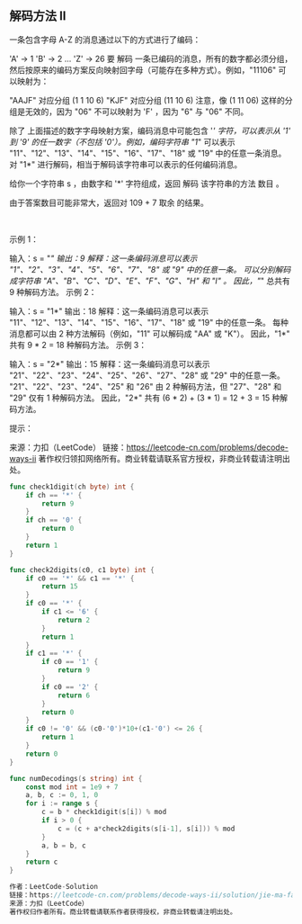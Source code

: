 ## 解码方法 II
一条包含字母 A-Z 的消息通过以下的方式进行了编码：

'A' -> 1
'B' -> 2
...
'Z' -> 26
要 解码 一条已编码的消息，所有的数字都必须分组，然后按原来的编码方案反向映射回字母（可能存在多种方式）。例如，"11106" 可以映射为：

"AAJF" 对应分组 (1 1 10 6)
"KJF" 对应分组 (11 10 6)
注意，像 (1 11 06) 这样的分组是无效的，因为 "06" 不可以映射为 'F' ，因为 "6" 与 "06" 不同。

除了 上面描述的数字字母映射方案，编码消息中可能包含 '*' 字符，可以表示从 '1' 到 '9' 的任一数字（不包括 '0'）。例如，编码字符串 "1*" 可以表示 "11"、"12"、"13"、"14"、"15"、"16"、"17"、"18" 或 "19" 中的任意一条消息。对 "1*" 进行解码，相当于解码该字符串可以表示的任何编码消息。

给你一个字符串 s ，由数字和 '*' 字符组成，返回 解码 该字符串的方法 数目 。

由于答案数目可能非常大，返回对 109 + 7 取余 的结果。

 

示例 1：

输入：s = "*"
输出：9
解释：这一条编码消息可以表示 "1"、"2"、"3"、"4"、"5"、"6"、"7"、"8" 或 "9" 中的任意一条。
可以分别解码成字符串 "A"、"B"、"C"、"D"、"E"、"F"、"G"、"H" 和 "I" 。
因此，"*" 总共有 9 种解码方法。
示例 2：

输入：s = "1*"
输出：18
解释：这一条编码消息可以表示 "11"、"12"、"13"、"14"、"15"、"16"、"17"、"18" 或 "19" 中的任意一条。
每种消息都可以由 2 种方法解码（例如，"11" 可以解码成 "AA" 或 "K"）。
因此，"1*" 共有 9 * 2 = 18 种解码方法。
示例 3：

输入：s = "2*"
输出：15
解释：这一条编码消息可以表示 "21"、"22"、"23"、"24"、"25"、"26"、"27"、"28" 或 "29" 中的任意一条。
"21"、"22"、"23"、"24"、"25" 和 "26" 由 2 种解码方法，但 "27"、"28" 和 "29" 仅有 1 种解码方法。
因此，"2*" 共有 (6 * 2) + (3 * 1) = 12 + 3 = 15 种解码方法。
 

提示：

来源：力扣（LeetCode）
链接：https://leetcode-cn.com/problems/decode-ways-ii
著作权归领扣网络所有。商业转载请联系官方授权，非商业转载请注明出处。
```go
func check1digit(ch byte) int {
    if ch == '*' {
        return 9
    }
    if ch == '0' {
        return 0
    }
    return 1
}

func check2digits(c0, c1 byte) int {
    if c0 == '*' && c1 == '*' {
        return 15
    }
    if c0 == '*' {
        if c1 <= '6' {
            return 2
        }
        return 1
    }
    if c1 == '*' {
        if c0 == '1' {
            return 9
        }
        if c0 == '2' {
            return 6
        }
        return 0
    }
    if c0 != '0' && (c0-'0')*10+(c1-'0') <= 26 {
        return 1
    }
    return 0
}

func numDecodings(s string) int {
    const mod int = 1e9 + 7
    a, b, c := 0, 1, 0
    for i := range s {
        c = b * check1digit(s[i]) % mod
        if i > 0 {
            c = (c + a*check2digits(s[i-1], s[i])) % mod
        }
        a, b = b, c
    }
    return c
}

作者：LeetCode-Solution
链接：https://leetcode-cn.com/problems/decode-ways-ii/solution/jie-ma-fang-fa-ii-by-leetcode-solution-23af/
来源：力扣（LeetCode）
著作权归作者所有。商业转载请联系作者获得授权，非商业转载请注明出处。
```
